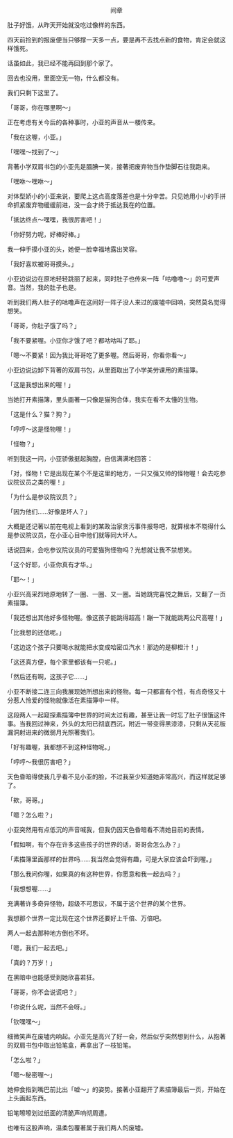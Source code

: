 <p align="center">间章</p>

肚子好饿，从昨天开始就没吃过像样的东西。

四天前捡到的报废便当只够撑一天多一点，要是再不去找点新的食物，肯定会就这样饿死。

话虽如此，我已经不能再回到那个家了。

回去也没用，里面空无一物，什么都没有。

我们只剩下这里了。

「哥哥，你在哪里啊～」

正在考虑有关今后的各种事时，小亚的声音从一楼传来。

「我在这喔，小亚。」

「嘿嘿～找到了～」

背著小学双肩书包的小亚先是腼腆一笑，接著把废弃物当作垫脚石往我跑来。

「嘿咻～嘿咻～」

对体型娇小的小亚来说，要爬上这点高度落差也是十分辛苦。只见她用小小的手拼命抓紧废弃物缓缓前进，没一会才终于抵达我在的位置。

「抵达终点～嘿嘿，我很厉害吧！」

「你好努力呢，好棒好棒。」

我一伸手摸小亚的头，她便一脸幸福地露出笑容。

「我好喜欢被哥哥摸头。」

小亚边说边在原地轻轻跳丽了起来，同时肚子也传来一阵「咕噜噜～」的可爱声音。当然，我的肚子也是。

听到我们两人肚子的咕噜声在这间好一阵子没人来过的废墟中回响，突然莫名觉得想笑。

「哥哥，你肚子饿了吗？」

「我不要紧喔。小亚你才饿了吧？都咕咕叫了耶。」

「嗯～不要紧！因为我比哥哥吃了更多喔。然后哥哥，你看你看～」

小亚边说边卸下背著的双肩书包，从里面取出了小学美劳课用的素描簿。

「这是我想出来的喔！」

当她打开素描簿，里头画著一只像是猫狗合体，我实在看不太懂的生物。

「这是什么？猫？狗？」

「哼哼～这是怪物喔！」

「怪物？」

听到我这一问，小亚骄傲挺起胸膛，自信满满地回答：

「对，怪物！它是出现在某个不是这里的地方，一只又强又帅的怪物喔！会去吃参议院议员之类的喔！」

「为什么是参议院议员？」

「因为他们……好像是坏人？」

大概是还记著以前在电视上看到的某政治家贪污事件报导吧，就算根本不晓得什么是参议院议员，在小亚心目中他们就等同大坏人。

话说回来，会吃参议院议员的可爱猫狗怪物吗？光想就让我不禁想笑。

「这个好耶，小亚你真有才华。」

「耶～！」

小亚兴高采烈地原地转了一圈、一圈、又一圈。当她跳完喜悦之舞后，又翻了一页素描簿。

「我还想出其他好多怪物喔。像这孩子能跳得超高！蹦一下就能跳两公尺高喔！」

「比我想的还低呢。」

「这边这个孩子只要喝水就能把水变成哈密瓜汽水！那边的是柳橙汁！」

「这还真方便，每个家里都该有一只呢。」

「然后还有啊，这孩子它……」

小亚不断接二连三向我展现她所想出来的怪物。每一只都富有个性，有点奇怪又十分惹人怜爱的怪物就像活在素描簿中一样。

这段两人一起窥探素描簿中世界的时间太过有趣，甚至让我一时忘了肚子很饿这件事。当我回过神来，外头的太阳已彻底西沉，附近一带变得黑漆漆，只剩从天花板漏洞射进来的微弱月光照著我们。

「好有趣喔，我都想不到这种怪物呢。」

「哼哼～我很厉害吧？」

天色昏暗得使我几乎看不见小亚的脸，不过我至少知道她非常高兴，而这样就足够了。

「欸，哥哥。」

「嗯？怎么啦？」

小亚突然用有点低沉的声音喊我，但我仍因天色昏暗看不清她目前的表情。

「假如啊，有个存在许多这些孩子的世界的话，哥哥会怎么办？」

「素描簿里面那样的世界吗……我当然会觉得有趣，可是大家应该会吓到喔。」

「那么我问你喔，如果真的有这种世界，你愿意和我一起去吗？」

「我想想喔……」

充满著许多奇异怪物，超级不可思议，不属于这个世界的某个世界。

我想那个世界一定比现在这个世界还要好上千倍、万倍吧。

两人一起去那种地方倒也不坏。

「嗯，我们一起去吧。」

「真的？万岁！」

在黑暗中也能感受到她欣喜若狂。

「哥哥，你不会说谎吧？」

「你说什么呢，当然不会呀。」

「钦嘿嘿～」

细微笑声在废墟内响起。小亚先是高兴了好一会，然后似乎突然想到什么，从抱著的双肩书包中取出铅笔盒，再拿出了一枝铅笔。

「怎么啦？」

「嗯～秘密喔～」

她伸食指到嘴巴前比出「嘘～」的姿势。接著小亚翻开了素描簿最后一页，开始在上头画起东西。

铅笔嚓嚓划过纸面的清脆声响彻周遭。

也唯有这股声响，温柔包覆著属于我们两人的废墟。

